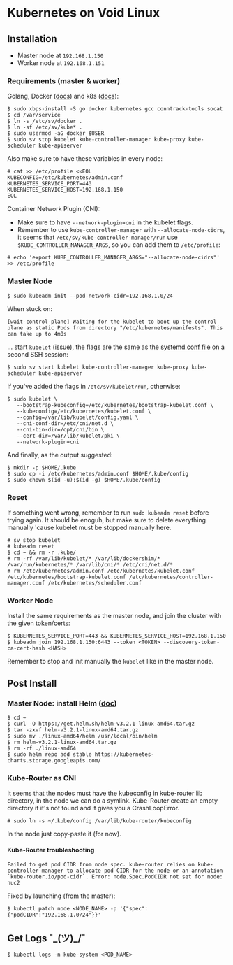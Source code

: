 # Kubernetes on Void Linux

## Installation

- Master node at `192.168.1.150`
- Worker node at `192.168.1.151`

### Requirements (master & worker)

Golang, Docker ([docs](https://wiki.voidlinux.org/Docker)) and k8s ([docs](https://wiki.voidlinux.org/Kubernetes)):

```console
$ sudo xbps-install -S go docker kubernetes gcc conntrack-tools socat
$ cd /var/service
$ ln -s /etc/sv/docker .
$ ln -sf /etc/sv/kube* .
$ sudo usermod -aG docker $USER
$ sudo sv stop kubelet kube-controller-manager kube-proxy kube-scheduler kube-apiserver
```

Also make sure to have these variables in every node:
```console
# cat >> /etc/profile <<EOL
KUBECONFIG=/etc/kubernetes/admin.conf
KUBERNETES_SERVICE_PORT=443
KUBERNETES_SERVICE_HOST=192.168.1.150
EOL
```

Container Network Plugin (CNI):

- Make sure to have `--network-plugin=cni` in the kubelet flags.
- Remember to use `kube-controller-manager` with `--allocate-node-cidrs`, it seems that `/etc/sv/kube-controller-manager/run` use `$KUBE_CONTROLLER_MANAGER_ARGS`, so you can add them to `/etc/profile`:

```console
# echo 'export KUBE_CONTROLLER_MANAGER_ARGS="--allocate-node-cidrs"' >> /etc/profile
```

### Master Node

```console
$ sudo kubeadm init --pod-network-cidr=192.168.1.0/24
```

When stuck on:
```
[wait-control-plane] Waiting for the kubelet to boot up the control plane as static Pods from directory "/etc/kubernetes/manifests". This can take up to 4m0s
```

... start `kubelet` ([issue](https://github.com/kubernetes/kubeadm/issues/1295#issuecomment-603582361)), the flags are the same as the [systemd conf file](https://github.com/kubernetes/release/blob/master/cmd/kubepkg/templates/latest/deb/kubeadm/10-kubeadm.conf) on a second SSH session:

```console
$ sudo sv start kubelet kube-controller-manager kube-proxy kube-scheduler kube-apiserver
```

If you've added the flags in `/etc/sv/kubelet/run`, otherwise:

```console
$ sudo kubelet \
   --bootstrap-kubeconfig=/etc/kubernetes/bootstrap-kubelet.conf \
   --kubeconfig=/etc/kubernetes/kubelet.conf \
   --config=/var/lib/kubelet/config.yaml \
   --cni-conf-dir=/etc/cni/net.d \
   --cni-bin-dir=/opt/cni/bin \
   --cert-dir=/var/lib/kubelet/pki \
   --network-plugin=cni
```

And finally, as the output suggested:

```console
$ mkdir -p $HOME/.kube
$ sudo cp -i /etc/kubernetes/admin.conf $HOME/.kube/config
$ sudo chown $(id -u):$(id -g) $HOME/.kube/config
```

### Reset

If something went wrong, remember to run `sudo kubeadm reset` before trying again. It should be enoguh, but make sure to delete everything manually 'cause kubelet must be stopped manually here.

```console
# sv stop kubelet
# kubeadm reset
$ cd ~ && rm -r .kube/
# rm -rf /var/lib/kubelet/* /var/lib/dockershim/* /var/run/kubernetes/* /var/lib/cni/* /etc/cni/net.d/*
# rm /etc/kubernetes/admin.conf /etc/kubernetes/kubelet.conf /etc/kubernetes/bootstrap-kubelet.conf /etc/kubernetes/controller-manager.conf /etc/kubernetes/scheduler.conf
```

### Worker Node

Install the same requirements as the master node, and join the cluster with the given token/certs:

```console
$ KUBERNETES_SERVICE_PORT=443 && KUBERNETES_SERVICE_HOST=192.168.1.150
$ kubeadm join 192.168.1.150:6443 --token <TOKEN> --discovery-token-ca-cert-hash <HASH>
```

Remember to stop and init manually the `kubelet` like in the master node.

## Post Install

### Master Node: install Helm ([doc](https://helm.sh/docs/intro/install/))

```console
$ cd ~
$ curl -O https://get.helm.sh/helm-v3.2.1-linux-amd64.tar.gz
$ tar -zxvf helm-v3.2.1-linux-amd64.tar.gz
$ sudo mv ./linux-amd64/helm /usr/local/bin/helm
$ rm helm-v3.2.1-linux-amd64.tar.gz
$ rm -rf ./linux-amd64
$ sudo helm repo add stable https://kubernetes-charts.storage.googleapis.com/
```

### Kube-Router as CNI

It seems that the nodes must have the kubeconfig in kube-router lib directory, in the node we can do a symlink.
Kube-Router create an empty directory if it's not found and it gives you a CrashLoopError.

```console
# sudo ln -s ~/.kube/config /var/lib/kube-router/kubeconfig
```

In the node just copy-paste it (for now).

#### Kube-Router troubleshooting

```
Failed to get pod CIDR from node spec. kube-router relies on kube-controller-manager to allocate pod CIDR for the node or an annotation `kube-router.io/pod-cidr`. Error: node.Spec.PodCIDR not set for node: nuc2
```

Fixed by launching (from the master):

```console
$ kubectl patch node <NODE_NAME> -p '{"spec":{"podCIDR":"192.168.1.0/24"}}'
```

## Get Logs ¯\_(ツ)_/¯

```console
$ kubectl logs -n kube-system <POD_NAME>
```
